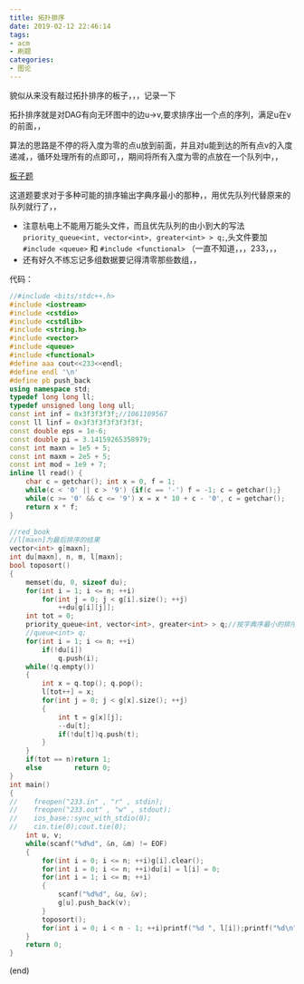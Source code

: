 ```yaml
---
title: 拓扑排序
date: 2019-02-12 22:46:14
tags:
- acm
- 刷题
categories:
- 图论
---
```


貌似从来没有敲过拓扑排序的板子，，，记录一下

拓扑排序就是对DAG有向无环图中的边u->v,要求排序出一个点的序列，满足u在v的前面，，

算法的思路是不停的将入度为零的点u放到前面，并且对u能到达的所有点v的入度递减，，循环处理所有的点即可，，期间将所有入度为零的点放在一个队列中，，

<!-- more -->

[板子题](http://acm.hdu.edu.cn/showproblem.php?pid=1285)

这道题要求对于多种可能的排序输出字典序最小的那种，，用优先队列代替原来的队列就行了，，

+ 注意杭电上不能用万能头文件，而且优先队列的由小到大的写法 ``priority_queue<int, vector<int>, greater<int> > q;``,头文件要加 ``#include <queue>`` 和 ``#include <functional>`` （一直不知道，，，233，，，
+ 还有好久不练忘记多组数据要记得清零那些数组，，

代码：

```cpp
//#include <bits/stdc++.h>
#include <iostream>
#include <cstdio>
#include <cstdlib>
#include <string.h>
#include <vector>
#include <queue>
#include <functional>
#define aaa cout<<233<<endl;
#define endl '\n'
#define pb push_back
using namespace std;
typedef long long ll;
typedef unsigned long long ull;
const int inf = 0x3f3f3f3f;//1061109567
const ll linf = 0x3f3f3f3f3f3f3f;
const double eps = 1e-6;
const double pi = 3.14159265358979;
const int maxn = 1e5 + 5;
const int maxm = 2e5 + 5;
const int mod = 1e9 + 7;
inline ll read() {
    char c = getchar(); int x = 0, f = 1;
    while(c < '0' || c > '9') {if(c == '-') f = -1; c = getchar();}
    while(c >= '0' && c <= '9') x = x * 10 + c - '0', c = getchar();
    return x * f;
}

//red_book
//l[maxn]为最后排序的结果
vector<int> g[maxn];
int du[maxn], n, m, l[maxn];
bool toposort()
{
    memset(du, 0, sizeof du);
    for(int i = 1; i <= n; ++i)
        for(int j = 0; j < g[i].size(); ++j)
            ++du[g[i][j]];
    int tot = 0;
    priority_queue<int, vector<int>, greater<int> > q;//按字典序最小的排序时
    //queue<int> q;
    for(int i = 1; i <= n; ++i)
        if(!du[i])
            q.push(i);
    while(!q.empty())
    {
        int x = q.top(); q.pop();
        l[tot++] = x;
        for(int j = 0; j < g[x].size(); ++j)
        {
            int t = g[x][j];
            --du[t];
            if(!du[t])q.push(t);
        }
    }
    if(tot == n)return 1;
    else        return 0;
}
int main()
{
//    freopen("233.in" , "r" , stdin);
//    freopen("233.out" , "w" , stdout);
//    ios_base::sync_with_stdio(0);
//    cin.tie(0);cout.tie(0);
    int u, v;
    while(scanf("%d%d", &n, &m) != EOF)
    {
        for(int i = 0; i <= n; ++i)g[i].clear();
        for(int i = 0; i <= n; ++i)du[i] = l[i] = 0;
        for(int i = 1; i <= m; ++i)
        {
            scanf("%d%d", &u, &v);
            g[u].push_back(v);
        }
        toposort();
        for(int i = 0; i < n - 1; ++i)printf("%d ", l[i]);printf("%d\n", l[n - 1]);
    }
    return 0;
}
```

(end)